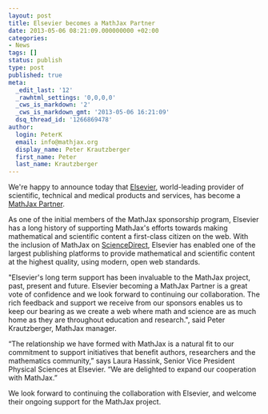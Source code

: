 ```yaml
---
layout: post
title: Elsevier becomes a MathJax Partner
date: 2013-05-06 08:21:09.000000000 +02:00
categories:
- News
tags: []
status: publish
type: post
published: true
meta:
  _edit_last: '12'
  _rawhtml_settings: '0,0,0,0'
  _cws_is_markdown: '2'
  _cws_is_markdown_gmt: '2013-05-06 16:21:09'
  dsq_thread_id: '1266869478'
author:
  login: PeterK
  email: info@mathjax.org
  display_name: Peter Krautzberger
  first_name: Peter
  last_name: Krautzberger
---
```


We're happy to announce today that [Elsevier](http://www.elsevier.com), world-leading provider of scientific, technical and medical products and services, has become a [MathJax Partner](sponsors/).

As one of the initial members of the MathJax sponsorship program, Elsevier has a long history of supporting MathJax's efforts towards making mathematical and scientific content a first-class citizen on the web. With the inclusion of MathJax on [ScienceDirect](http://www.sciencedirect.com/), Elsevier has enabled one of the largest publishing platforms to provide mathematical and scientific content at the highest quality, using modern, open web standards.

"Elsevier's long term support has been invaluable to the MathJax project, past, present and future. Elsevier becoming a MathJax Partner is a great vote of confidence and we look forward to continuing our collaboration. The rich feedback and support we receive from our sponsors enables us to keep our bearing as we create a web where math and science are as much home as they are throughout education and research.", said Peter Krautzberger, MathJax manager.

“The relationship we have formed with MathJax is a natural fit to our commitment to support initiatives that benefit authors, researchers and the mathematics community,” says Laura Hassink, Senior Vice President Physical Sciences at Elsevier. “We are delighted to expand our cooperation with MathJax.”

We look forward to continuing the collaboration with Elsevier, and welcome their ongoing support for the MathJax project.
